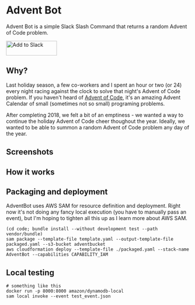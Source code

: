 # Advent Bot

Advent Bot is a simple Slack Slash Command that returns a random Advent of Code problem.

<a href="https://slack.com/oauth/authorize?client_id=12291972454.522961948981&scope=commands"><img alt="Add to Slack" height="40" width="139" src="https://platform.slack-edge.com/img/add_to_slack.png" srcset="https://platform.slack-edge.com/img/add_to_slack.png 1x, https://platform.slack-edge.com/img/add_to_slack@2x.png 2x" /></a>

## Why?

Last holiday season, a few co-workers and I spent an hour or two (or 24) every night racing against the clock to solve that night's Advent of Code problem. If you haven't heard of [Advent of Code](https://adventofcode.com/), it's an amazing Advent Calendar of small (sometimes not so small) programing problems.

After completing 2018, we felt a bit of an emptiness - we wanted a way to continue the holiday Advent of Code cheer thoughout the year. Ideally, we wanted to be able to summon a random Advent of Code problem any day of the year.

## Screenshots


## How it works

## Packaging and deployment

AdventBot uses AWS SAM for resource definition and deployment. Right now it's not doing any fancy local execution (you have to manually pass an event), but I'm hoping to tighten all this up as I learn more about AWS SAM.

```
(cd code; bundle install --without development test --path vendor/bundle)
sam package --template-file template.yaml --output-template-file packaged.yaml --s3-bucket adventbucket
aws cloudformation deploy --template-file ./packaged.yaml --stack-name AdventBot --capabilities CAPABILITY_IAM
```

## Local testing

```
# something like this
docker run -p 8000:8000 amazon/dynamodb-local
sam local invoke --event test_event.json
```
